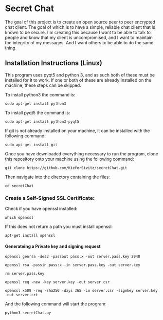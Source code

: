 # Secret Chat
The goal of this project is to create an open source peer to peer encrypted chat client. The goal of which is to have a simple, reliable chat client that is known to be secure. I'm creating this because I want to be able to talk to people and know that my client is uncompromised, and I want to maintain the integrity of my messages. And I want others to be able to do the same thing.

## Installation Instructions (Linux)
This program uses pyqt5 and python 3, and as such both of these must be installed for it to work.
If one or both of these are already installed on the machine, these steps can be skipped.

To install python3 the command is:

	sudo apt-get install python3

To install pyqt5 the command is:

	sudo apt-get install python3-pyqt5

If git is not already installed on your machine, it can be installed with the following command:

	sudo apt-get install git

Once you have downloaded everything necessary to run the program, clone this repository onto your machine
using the following command:

	git clone https://github.com/KieferSivitz/secretChat.git

Then navigate into the directory containing the files:

	cd secretChat


### Create a Self-Signed SSL Certificate:

Check if you have openssl installed:

	which openssl

If this does not return a path you must install openssl:

	apt-get install openssl

#### Generateing a Private key and signing request

	openssl genrsa -des3 -passout pass:x -out server.pass.key 2048

	openssl rsa -passin pass:x -in server.pass.key -out server.key

	rm server.pass.key

	openssl req -new -key server.key -out server.csr

	openssl x509 -req -sha256 -days 365 -in server.csr -signkey server.key -out server.crt

And the following command will start the program:

	python3 secretChat.py


